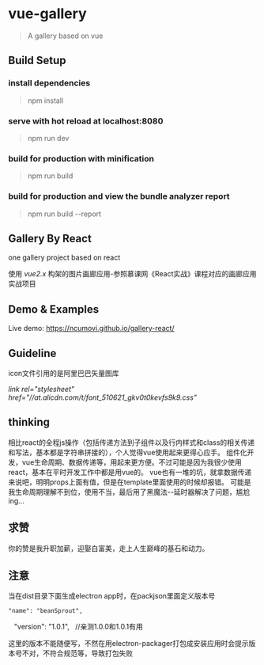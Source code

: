 # vue-gallery

> A gallery based on vue

## Build Setup

### install dependencies
> npm install

###  serve with hot reload at localhost:8080
> npm run dev

###  build for production with minification
> npm run build

###  build for production and view the bundle analyzer report
> npm run build --report

## Gallery By React

one gallery project based on react

使用 *vue2.x* 构架的图片画廊应用-参照慕课网《React实战》课程对应的画廊应用实战项目 

## Demo & Examples

Live demo: https://ncumovi.github.io/gallery-react/


## Guideline

icon文件引用的是阿里巴巴矢量图库 

*link rel="stylesheet" href="//at.alicdn.com/t/font_510621_gkv0t0kevfs9k9.css"*

## thinking

  相比react的全程js操作（包括传递方法到子组件以及行内样式和class的相关传递和写法，基本都是字符串拼接的），个人觉得vue使用起来更得心应手。
  组件化开发，vue生命周期、数据传递等，用起来更方便。不过可能是因为我很少使用react，基本在平时开发工作中都是用vue的。
  vue也有一堆的坑，就拿数据传递来说吧，明明props上面有值，但是在template里面使用的时候却报错。
  可能是我生命周期理解不到位，使用不当，最后用了黑魔法--延时器解决了问题，尴尬ing...

## 求赞

你的赞是我升职加薪，迎娶白富美，走上人生巅峰的基石和动力。


## 注意

当在dist目录下面生成electron app时，在packjson里面定义版本号

    "name": "beanSprout",
    
    "version": "1.0.1",   //亲测1.0.0和1.0.1有用

这里的版本不能随便写，不然在用electron-packager打包成安装应用时会提示版本号不对，不符合规范等，导致打包失败
